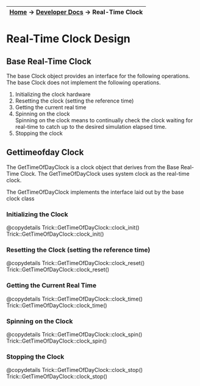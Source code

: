 | [Home](/trick) → [Developer Docs](Developer-Docs-Home) → Real-Time Clock |
|------------------------------------------------------------------|

# Real-Time Clock Design

## Base Real-Time Clock

The base Clock object provides an interface for the following operations.  The
base Clock does not implement the following operations.

1. Initializing the clock hardware
1. Resetting the clock (setting the reference time)
1. Getting the current real time
1. Spinning on the clock<br>
   Spinning on the clock means to continually check the clock waiting for real-time to
   catch up to the desired simulation elapsed time.
1. Stopping the clock

## Gettimeofday Clock

The GetTimeOfDayClock is a clock object that derives from the Base Real-Time Clock.  The
GetTimeOfDayClock uses system clock as the real-time clock.

The GetTimeOfDayClock implements the interface laid out by the base clock class

### Initializing the Clock

@copydetails Trick::GetTimeOfDayClock::clock_init()
Trick::GetTimeOfDayClock::clock_init()

### Resetting the Clock (setting the reference time)

@copydetails Trick::GetTimeOfDayClock::clock_reset()
Trick::GetTimeOfDayClock::clock_reset()

### Getting the Current Real Time

@copydetails Trick::GetTimeOfDayClock::clock_time()
Trick::GetTimeOfDayClock::clock_time()

### Spinning on the Clock

@copydetails Trick::GetTimeOfDayClock::clock_spin()
Trick::GetTimeOfDayClock::clock_spin()

### Stopping the Clock

@copydetails Trick::GetTimeOfDayClock::clock_stop()
Trick::GetTimeOfDayClock::clock_stop()


